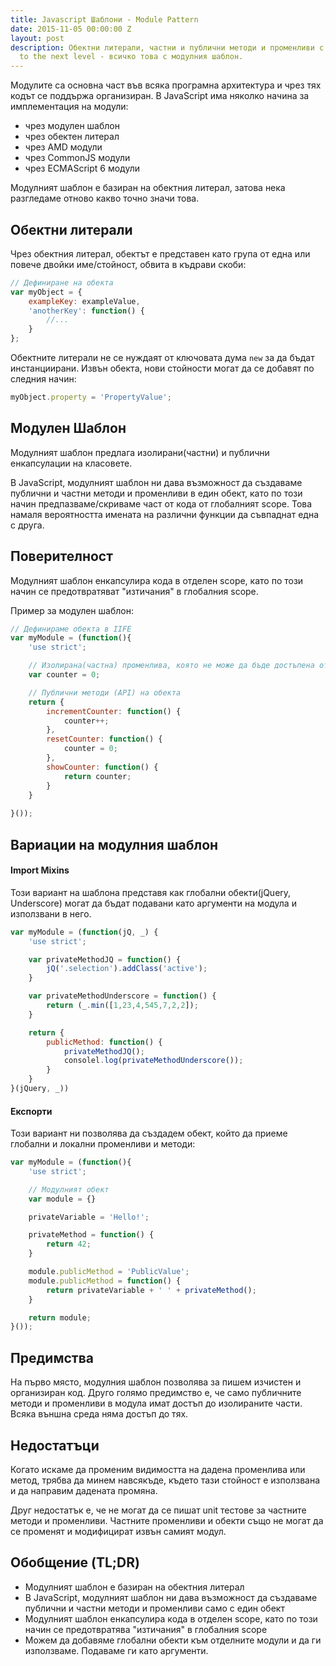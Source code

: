 ```yaml
---
title: Javascript Шаблони - Module Pattern
date: 2015-11-05 00:00:00 Z
layout: post
description: Обектни литерали, частни и публични методи и променливи с енкапсулация
  to the next level - всичко това с модулния шаблон.
---
```


Модулите са основна част във всяка програмна архитектура и чрез тях кодът се поддържа организиран. В JavaScript има няколко начина за имплементация на модули:

- чрез модулен шаблон
- чрез обектен литерал
- чрез AMD модули
- чрез CommonJS модули
- чрез ECMAScript 6 модули

Модулният шаблон е базиран на обектния литерал, затова нека разгледаме отново какво точно значи това.

## Обектни литерали

Чрез обектния литерал, обектът е представен като група от една или повече двойки име/стойност, обвита в къдрави скоби:

```js
// Дефиниране на обекта
var myObject = {
    exampleKey: exampleValue,
    'anotherKey': function() {
        //...
    }
};
```

Обектните литерали не се нуждаят от ключовата дума `new` за да бъдат инстанциирани. Извън обекта, нови стойности могат да се добавят по следния начин:

```js
myObject.property = 'PropertyValue';
```

## Модулен Шаблон

Модулният шаблон предлага изолирани(частни) и публични енкапсулации на класовете.

В JavaScript, модулният шаблон ни дава възможност да създаваме публични и частни методи и променливи в един обект, като по този начин предпазваме/скриваме част от кода от глобалният scope. Това намаля вероятността имената на различни функции да съвпаднат една с друга.

## Поверителност

Модулният шаблон енкапсулира кода в отделен scope, като по този начин се предотвратяват "изтичания" в глобалния scope.

Пример за модулен шаблон:

```js
// Дефинираме обекта в IIFE
var myModule = (function(){
    'use strict';

    // Изолирана(частна) променлива, която не може да бъде достъпена отвъд scope-a
    var counter = 0;

    // Публични методи (API) на обекта
    return {
        incrementCounter: function() {
            counter++;
        },
        resetCounter: function() {
            counter = 0;
        },
        showCounter: function() {
            return counter;
        }
    }
    
}());
```


## Вариации на модулния шаблон

#### Import Mixins

Този вариант на шаблона представя как глобални обекти(jQuery, Underscore) могат да бъдат подавани като аргументи на модула и използвани в него.

```js
var myModule = (function(jQ, _) {
    'use strict';

    var privateMethodJQ = function() {
        jQ('.selection').addClass('active');
    }

    var privateMethodUnderscore = function() {
        return (_.min([1,23,4,545,7,2,2]);
    }

    return {
        publicMethod: function() {
            privateMethodJQ();
            consolel.log(privateMethodUnderscore());
        }
    }
}(jQuery, _))
```


#### Експорти

Този вариант ни позволява да създадем обект, който да приеме глобални и локални променливи и методи:

```js
var myModule = (function(){
    'use strict';

    // Модулният обект
    var module = {}

    privateVariable = 'Hello!';

    privateMethod = function() {
        return 42;
    }

    module.publicMethod = 'PublicValue';
    module.publicMethod = function() {
        return privateVariable + ' ' + privateMethod();
    }

    return module;
}());

```


## Предимства

На първо място, модулния шаблон позволява за пишем изчистен и организиран код. Друго голямо предимство е, че само публичните методи и променливи в модула имат достъп до изолираните части. Всяка външна среда няма достъп до тях.

## Недостатъци

Когато искаме да променим видимостта на дадена променлива или метод, трябва да минем навсякъде, където тази стойност е използвана и да направим дадената промяна.

Друг недостатък е, че не могат да се пишат unit тестове за частните методи и променливи. Частните променливи и обекти също не могат да се променят и модифицират извън самият модул.


## Обобщение (TL;DR)

- Модулният шаблон е базиран на обектния литерал
- В JavaScript, модулният шаблон ни дава възможност да създаваме публични и частни методи и променливи само с един oбект
- Модулният шаблон енкапсулира кода в отделен scope, като по този начин се предотвратява "изтичания" в глобалния scope
- Можем да добавяме глобални обекти към отделните модули и да ги използваме. Подаваме ги като аргументи.